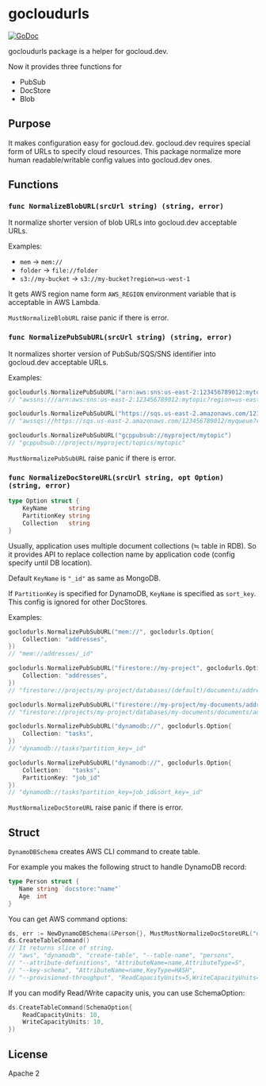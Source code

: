 # gocloudurls

[![GoDoc](https://godoc.org/github.com/future-architect/gocloudurls?status.svg)](https://godoc.org/github.com/future-architect/gocloudurls)

gocloudurls package is a helper for gocloud.dev.

Now it provides three functions for

* PubSub
* DocStore
* Blob

## Purpose

It makes configuration easy for gocloud.dev.
gocloud.dev requires special form of URLs to specify cloud resources.
This package normalize more human readable/writable config values into gocloud.dev ones.


## Functions

### ``func NormalizeBlobURL(srcUrl string) (string, error)``

It normalize shorter version of blob URLs into gocloud.dev acceptable URLs.

Examples:

* ``mem`` → ``mem://``
* ``folder`` → ``file://folder``
* ``s3://my-bucket`` → ``s3://my-bucket?region=us-west-1``

It gets AWS region name form ``AWS_REGION`` environment variable that is acceptable in AWS Lambda.

``MustNormalizeBlobURL`` raise panic if there is error.

### ``func NormalizePubSubURL(srcUrl string) (string, error)``

It normalizes shorter version of PubSub/SQS/SNS identifier into gocloud.dev acceptable URLs.

Examples:

```go
gocloudurls.NormalizePubSubURL("arn:aws:sns:us-east-2:123456789012:mytopic")
// "awssns:///arn:aws:sns:us-east-2:123456789012:mytopic?region=us-east-2"
```

```go
gocloudurls.NormalizePubSubURL("https://sqs.us-east-2.amazonaws.com/123456789012/myqueue")
// "awssqs://https://sqs.us-east-2.amazonaws.com/123456789012/myqueue?region=us-east-2"
```

```go
gocloudurls.NormalizePubSubURL("gcppubsub://myproject/mytopic")
// "gcppubsub://projects/myproject/topics/mytopic"
```

``MustNormalizePubSubURL`` raise panic if there is error.

### ``func NormalizeDocStoreURL(srcUrl string, opt Option) (string, error)``

```go
type Option struct {
	KeyName      string
	PartitionKey string
	Collection   string
}
```

Usually, application uses multiple document collections (≒ table in RDB).
So it provides API to replace collection name by application code (config specify until DB location).

Default ``KeyName`` is ``"_id"`` as same as MongoDB.

If ``PartitionKey`` is specified for DynamoDB, ``KeyName`` is specified as ``sort_key``.
This config is ignored for other DocStores.

Examples:

```go
goclodurls.NormalizePubSubURL("mem://", goclodurls.Option{
    Collection: "addresses",
})
// "mem://addresses/_id"
```

```go
goclodurls.NormalizePubSubURL("firestore://my-project", goclodurls.Option{
    Collection: "addresses",
})
// "firestore://projects/my-project/databases/(default)/documents/addresses?name_field=_id"
```

```go
goclodurls.NormalizePubSubURL("firestore://my-project/my-documents/addresses", goclodurls.Option{})
// "firestore://projects/my-project/databases/my-documents/documents/addresses?name_field=_id"
```

```go
goclodurls.NormalizePubSubURL("dynamodb://", goclodurls.Option{
    Collection: "tasks",
})
// "dynamodb://tasks?partition_key=_id"
```

```go
goclodurls.NormalizePubSubURL("dynamodb://", goclodurls.Option{
    Collection:   "tasks",
    PartitionKey: "job_id"
})
// "dynamodb://tasks?partition_key=job_id&sort_key=_id"
```

``MustNormalizeDocStoreURL`` raise panic if there is error.

## Struct

``DynamoDBSchema`` creates AWS CLI command to create table.

For example you makes the following struct to handle DynamoDB record:

```go
type Person struct {
   Name string `docstore:"name"`
   Age  int
}
```

You can get AWS command options:

```go
ds, err := NewDynamoDBSchema(&Person{}, MustMustNormalizeDocStoreURL("dynamodb://persons"))
ds.CreateTableCommand()
// It returns slice of string.
// "aws", "dynamodb", "create-table", "--table-name", "persons",
// "--attribute-definitions", "AttributeName=name,AttributeType=S",
// "--key-schema", "AttributeName=name,KeyType=HASH",
// "--provisioned-throughput", "ReadCapacityUnits=5,WriteCapacityUnits=5",
```

If you can modify Read/Write capacity unis, you can use SchemaOption:

```go
ds.CreateTableCommand(SchemaOption{
    ReadCapacityUnits: 10,
    WriteCapacityUnits: 10,
})
```

## License

Apache 2
